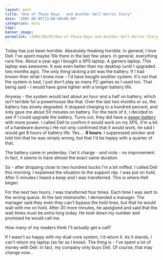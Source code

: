 ```yaml
---
layout: post
title: "One of Those Days - and Another Dell Horror Story"
date: "2005-08-05T13:08:00+06:00"
categories: misc 
tags: 
banner_image: 
permalink: /2005/08/05/One-of-Those-Days-and-Another-Dell-Horror-Story
---
```


Today has just been horrible. Absolutely freaking horrible. In general, I love Dell. I've spent maybe 10k there in the last few years. In general, everything runs fine. About a year ago I bought a XPS laptop. A gamers laptop. This laptop was awesome. It was even better than my desktop (until I upgraded two months ago). The only thing lacking a bit was the battery. If I had known then what I knew now - I'd have bought another system. It's not that the system is bad, I just don't play as many PC games as I used too. That being said - I would have gone lighter with a longer battery life.

Anyway - the system would last about an hour and a half on battery, which isn't terrible for a powerhouse like that. Over the last two months or so, the battery has slowly degraded. It stopped charging to a hundred percent, and only gave me about 50 minutes on battery. For the heck of it, I decided to see if I could upgrade the battery. Turns out, they did have a <a href="http://accessories.us.dell.com/sna/ProductDetail.aspx?sku=312-0273&icompatid=166537&c=us&l=en&cs=19&page=dellitemsproductlisting.aspx">newer battery</a> with more power. I called Dell to confirm it would work on my XPS. (I'm a bit of a hardware dummy.) He not only confirmed that it would work, he said I would get 8 hours of battery life. Yes.... <b>8 hours</b>. I suppressed snicker and told him that he was simply wrong, but that I'd be happy with a quarter of that. 

The battery came in yesterday. I let it charge - and viola - no improvement. In fact, it seems to have almost the exact same duration.

So - after dropping close to two hundred bucks I'm a bit miffed. I called Dell this morning. I explained the situation to the support rep. I was put on hold. After 5 minutes I heard a beep and I was transferred. This is where Hell began.

For the next two hours, I was transferred four times. Each time I was sent to the wrong queue. At the last mistransfer, I demanded a manager. The manager said they even they can't bypass the hold lines, but that he would wait with me on hold. After 20 more minutes, he apolgized and said that the wait times must be extra long today. He took down my number and promised he would call me.

How many of my readers think I'll actually get a call?

If I wasn't so happy with my dual-core system, I'd return it. As it stands, I can't return my laptop (as far as I know). The thing is - I've spent a lot of money with Dell. In fact, my company only buys Dell. Of course, that may change now...